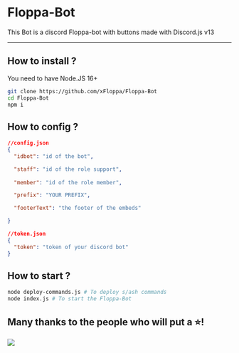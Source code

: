 # Floppa-Bot

This Bot is a discord Floppa-bot with buttons made with Discord.js v13

------------------------------------------------------------------------

## How to install ?

You need to have Node.JS 16+
``````bash
git clone https://github.com/xFloppa/Floppa-Bot
cd Floppa-Bot
npm i
``````

## How to config ?

```json
//config.json
{
  "idbot": "id of the bot",

  "staff": "id of the role support",
   
  "member": "id of the role member",

  "prefix": "YOUR PREFIX",

  "footerText": "the footer of the embeds"

}
```

```json
//token.json
{
  "token": "token of your discord bot"
}
```

## How to start ?
```bash
node deploy-commands.js # To deploy s/ash commands
node index.js # To start the Floppa-Bot
```

## Many thanks to the people who will put a ⭐!
![](https://i.imgur.com/5juKboy.gif)
